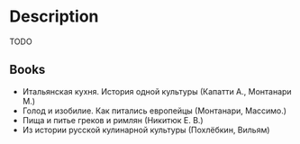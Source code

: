 # Description

TODO


## Books

- Итальянская кухня. История одной культуры (Капатти А., Монтанари М.)
- Голод и изобилие. Как питались европейцы (Монтанари, Массимо.)
- Пища и питье греков и римлян (Никитюк Е. В.)
- Из истории русской кулинарной культуры (Похлёбкин, Вильям)
